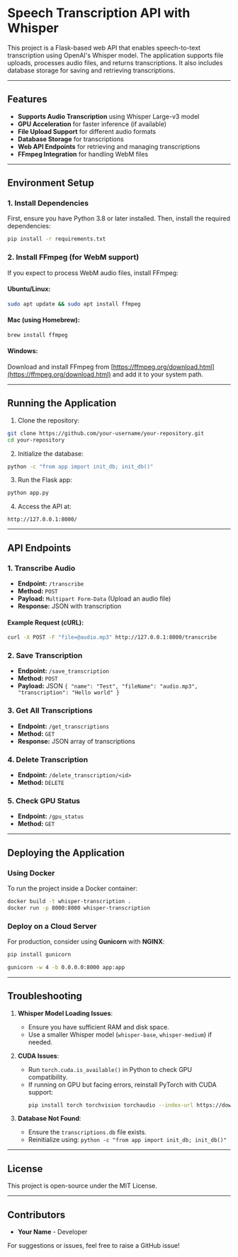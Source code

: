 # Speech Transcription API with Whisper

This project is a Flask-based web API that enables speech-to-text transcription using OpenAI's Whisper model. The application supports file uploads, processes audio files, and returns transcriptions. It also includes database storage for saving and retrieving transcriptions.

---

## Features
- **Supports Audio Transcription** using Whisper Large-v3 model
- **GPU Acceleration** for faster inference (if available)
- **File Upload Support** for different audio formats
- **Database Storage** for transcriptions
- **Web API Endpoints** for retrieving and managing transcriptions
- **FFmpeg Integration** for handling WebM files

---

## Environment Setup

### 1. Install Dependencies
First, ensure you have Python 3.8 or later installed. Then, install the required dependencies:
```bash
pip install -r requirements.txt
```

### 2. Install FFmpeg (for WebM support)
If you expect to process WebM audio files, install FFmpeg:

#### **Ubuntu/Linux**:
```bash
sudo apt update && sudo apt install ffmpeg
```

#### **Mac (using Homebrew)**:
```bash
brew install ffmpeg
```

#### **Windows**:
Download and install FFmpeg from [https://ffmpeg.org/download.html](https://ffmpeg.org/download.html) and add it to your system path.

---

## Running the Application

1. Clone the repository:
```bash
git clone https://github.com/your-username/your-repository.git
cd your-repository
```

2. Initialize the database:
```bash
python -c "from app import init_db; init_db()"
```

3. Run the Flask app:
```bash
python app.py
```

4. Access the API at:
```
http://127.0.0.1:8000/
```

---

## API Endpoints

### 1. **Transcribe Audio**
- **Endpoint:** `/transcribe`
- **Method:** `POST`
- **Payload:** `Multipart Form-Data` (Upload an audio file)
- **Response:** JSON with transcription

#### **Example Request (cURL)**:
```bash
curl -X POST -F "file=@audio.mp3" http://127.0.0.1:8000/transcribe
```

### 2. **Save Transcription**
- **Endpoint:** `/save_transcription`
- **Method:** `POST`
- **Payload:** JSON `{ "name": "Test", "fileName": "audio.mp3", "transcription": "Hello world" }`

### 3. **Get All Transcriptions**
- **Endpoint:** `/get_transcriptions`
- **Method:** `GET`
- **Response:** JSON array of transcriptions

### 4. **Delete Transcription**
- **Endpoint:** `/delete_transcription/<id>`
- **Method:** `DELETE`

### 5. **Check GPU Status**
- **Endpoint:** `/gpu_status`
- **Method:** `GET`

---

## Deploying the Application

### **Using Docker**
To run the project inside a Docker container:
```bash
docker build -t whisper-transcription .
docker run -p 8000:8000 whisper-transcription
```

### **Deploy on a Cloud Server**
For production, consider using **Gunicorn** with **NGINX**:
```bash
pip install gunicorn

gunicorn -w 4 -b 0.0.0.0:8000 app:app
```

---

## Troubleshooting

1. **Whisper Model Loading Issues**:
   - Ensure you have sufficient RAM and disk space.
   - Use a smaller Whisper model (`whisper-base`, `whisper-medium`) if needed.

2. **CUDA Issues**:
   - Run `torch.cuda.is_available()` in Python to check GPU compatibility.
   - If running on GPU but facing errors, reinstall PyTorch with CUDA support:  
     ```bash
     pip install torch torchvision torchaudio --index-url https://download.pytorch.org/whl/cu118
     ```

3. **Database Not Found**:
   - Ensure the `transcriptions.db` file exists.
   - Reinitialize using: `python -c "from app import init_db; init_db()"`

---

## License
This project is open-source under the MIT License.

---

## Contributors
- **Your Name** - Developer

For suggestions or issues, feel free to raise a GitHub issue!

